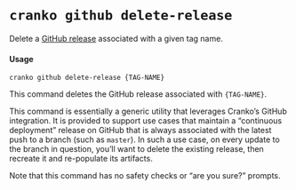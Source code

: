 # `cranko github delete-release`

Delete a [GitHub release][gh-releases] associated with a given tag name.

[gh-releases]: https://docs.github.com/en/github/administering-a-repository/about-releases

#### Usage

```
cranko github delete-release {TAG-NAME}
```

This command deletes the GitHub release associated with `{TAG-NAME}`.

This command is essentially a generic utility that leverages Cranko’s GitHub
integration. It is provided to support use cases that maintain a “continuous
deployment” release on GitHub that is always associated with the latest push to
a branch (such as `master`). In such a use case, on every update to the branch
in question, you’ll want to delete the existing release, then recreate it and
re-populate its artifacts.

Note that this command has no safety checks or “are you sure?” prompts.
